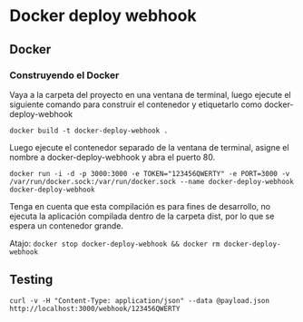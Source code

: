 # Docker deploy webhook
## Docker
###  Construyendo el Docker

Vaya a la carpeta del proyecto en una ventana de terminal, luego ejecute el siguiente comando para construir el contenedor y etiquetarlo como docker-deploy-webhook

`docker build -t docker-deploy-webhook .`

Luego ejecute el contenedor separado de la ventana de terminal, asigne el nombre a docker-deploy-webhook y abra el puerto 80.

`docker run -i -d -p 3000:3000 -e TOKEN="123456QWERTY" -e PORT=3000 -v /var/run/docker.sock:/var/run/docker.sock --name docker-deploy-webhook docker-deploy-webhook`

Tenga en cuenta que esta compilación es para fines de desarrollo, no ejecuta la aplicación compilada dentro de la carpeta dist, por lo que se espera un contenedor grande.

Atajo: `docker stop docker-deploy-webhook && docker rm docker-deploy-webhook`

## Testing

`curl -v -H "Content-Type: application/json" --data @payload.json  http://localhost:3000/webhook/123456QWERTY`
